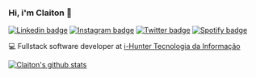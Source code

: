 ### Hi, i'm Claiton 👋


[![Linkedin badge](https://img.shields.io/static/v1?label=&nbsp;&message=Linkedin&color=0077B5&style=flat&logo=linkedin)](https://www.linkedin.com/in/claiton-barreto-9b5b16145/)
[![Instagram badge](https://img.shields.io/static/v1?label=&nbsp;&&message=Instagram&color=E20059&style=flat&logo=instagram&logoColor=fff)](https://www.instagram.com/cbarreto.dev/)
[![Twitter badge](https://img.shields.io/static/v1?label=&nbsp;&&message=Twitter&color=1DA1F2&style=flat&logo=twitter&logoColor=fff)](https://www.instagram.com/cbarreto.dev/)
[![Spotify badge](https://img.shields.io/static/v1?label=&nbsp;&&message=Spotify&color=1ED760&style=flat&logo=spotify&logoColor=fff)](https://www.instagram.com/cbarreto.dev/)

:computer: Fullstack software developer at [i-Hunter Tecnologia da Informação](https://i-hunter.com)

[![Claiton's github stats](https://github-readme-stats.vercel.app/api?username=claitonbarreto&show_icons=true&hide=issues&theme=dracula)](https://github.com/anuraghazra/github-readme-stats?hide=issues)



<!--spotify color #1ED760-->

<!--
**ClaitonBarreto/claitonbarreto** is a ✨ _special_ ✨ repository because its `README.md` (this file) appears on your GitHub profile.

Here are some ideas to get you started:

- 🔭 I’m currently working on ...
- 🌱 I’m currently learning ...
- 👯 I’m looking to collaborate on ...
- 🤔 I’m looking for help with ...
- 💬 Ask me about ...
- 📫 How to reach me: ...
- 😄 Pronouns: ...
- ⚡ Fun fact: ...
-->
